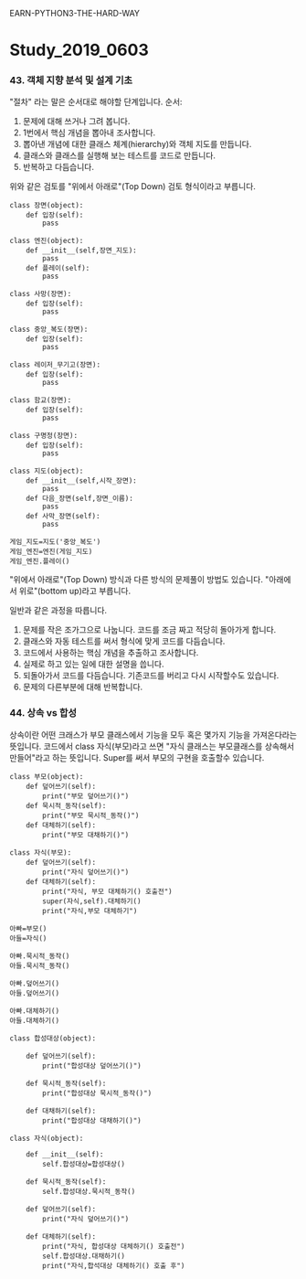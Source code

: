 EARN-PYTHON3-THE-HARD-WAY

# Study_2019_0603

### 43. 객체 지향 분석 및 설계 기초
"절차" 라는 말은 순서대로 해야할 단계입니다.
순서:
1. 문제에 대해 쓰거나 그려 봅니다.
2. 1번에서 핵심 개념을 뽑아내 조사합니다.
3. 뽑아낸 개념에 대한 클래스 체계(hierarchy)와 객체 지도를 만듭니다.
4. 클래스와 클래스를 실행해 보는 테스트를 코드로 만듭니다.
5. 반복하고 다듬습니다.

위와 같은 검토를 "위에서 아래로"(Top Down) 검토 형식이라고 부릅니다.

```
class 장면(object):
    def 입장(self):
        pass

class 엔진(object):
    def __init__(self,장면_지도):
        pass
    def 플레이(self):
        pass

class 사망(장면):
    def 입장(self):
        pass

class 중앙_복도(장면):
    def 입장(self):
        pass

class 레이저_무기고(장면):
    def 입장(self):
        pass

class 함교(장면):
    def 입장(self):
        pass

class 구명정(장면):
    def 입장(self):
        pass

class 지도(object):
    def __init__(self,시작_장면):
        pass
    def 다음_장면(self,장면_이름):
        pass
    def 사막_장면(self):
        pass

게임_지도=지도('중앙_복도')
게임_엔진=엔진(게임_지도)
게임_엔진.플레이()
```
"위에서 아래로"(Top Down) 방식과 다른 방식의 문제풀이 방법도 있습니다. "아래에서 위로"(bottom up)라고 부릅니다.

일반과 같은 과정을 따릅니다.
1. 문제를 작은 조가그으로 나눕니다. 코드를 조금 짜고 적당히 돌아가게 합니다.
2. 클래스와 자동 테스트를 써서 형식에 맞게 코드를 다듬습니다.
3. 코드에서 사용하는 핵심 개념을 추출하고 조사합니다.
4. 실제로 하고 있는 일에 대한 설명을 씁니다.
5. 되돌아가서 코드를 다듬습니다. 기존코드를 버리고 다시 시작할수도 있습니다.
6. 문제의 다른부분에 대해 반복합니다.

### 44. 상속 vs 합성

상속이란 어떤 크래스가 부모 클래스에서 기능을 모두 혹은 몇가지 기능을 가져온다라는 뜻입니다.
코드에서 class 자식(부모)라고 쓰면 "자식 클래스는 부모클래스를 상속해서 만들어"라고 하는 뜻입니다.
Super를 써서 부모의 구현을 호출할수 있습니다.

```
class 부모(object):
    def 덮어쓰기(self):
        print("부모 덮어쓰기()")
    def 묵시적_동작(self):
        print("부모 묵시적_동작()")
    def 대체하기(self):
        print("부모 대채하기()")

class 자식(부모):
    def 덮어쓰기(self):
        print("자식 덮어쓰기()")
    def 대체하기(self):
        print("자식, 부모 대체하기() 호출전")
        super(자식,self).대체하기()
        print("자식,부모 대체하기")

아빠=부모()
아들=자식()

아빠.묵시적_동작()
아들.묵시적_동작()

아빠.덮어쓰기()
아들.덮어쓰기()

아빠.대체하기()
아들.대체하기()
```


```
class 합성대상(object):

    def 덮어쓰기(self):
        print("합성대상 덮어쓰기()")

    def 묵시적_동작(self):
        print("합성대상 묵시적_동작()")

    def 대채하기(self):
        print("합성대상 대채하기()")

class 자식(object):

    def __init__(self):
        self.합성대상=합성대상()

    def 묵시적_동작(self):
        self.합성대상.묵시적_동작()

    def 덮어쓰기(self):
        print("자식 덮어쓰기()")

    def 대체하기(self):
        print("자식, 합성대상 대체하기() 호출전")
        self.합성대상.대채하기()
        print("자식,합석대상 대체하기() 호출 후")
```
